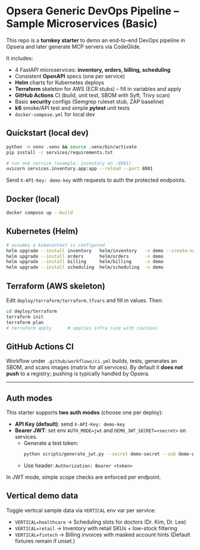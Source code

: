 # Opsera Generic DevOps Pipeline – Sample Microservices (Basic)

This repo is a **turnkey starter** to demo an end-to-end DevOps pipeline in Opsera and later generate MCP servers via CodeGlide.

It includes:
- 4 FastAPI microservices: **inventory, orders, billing, scheduling**
- Consistent **OpenAPI** specs (one per service)
- **Helm** charts for Kubernetes deploys
- **Terraform** skeleton for AWS (ECR stubs) – fill in variables and apply
- **GitHub Actions** CI (build, unit test, SBOM with Syft, Trivy scan)
- Basic **security** configs (Semgrep ruleset stub, ZAP baseline)
- **k6** smoke/API test and simple **pytest** unit tests
- `docker-compose.yml` for local dev

## Quickstart (local dev)
```bash
python -m venv .venv && source .venv/bin/activate
pip install -r services/requirements.txt

# run one service (example: inventory on :8001)
uvicorn services.inventory.app:app --reload --port 8001
```

Send `X-API-Key: demo-key` with requests to auth the protected endpoints.

## Docker (local)
```bash
docker compose up --build
```

## Kubernetes (Helm)
```bash
# assumes a kubecontext is configured
helm upgrade --install inventory   helm/inventory   -n demo --create-namespace
helm upgrade --install orders      helm/orders      -n demo
helm upgrade --install billing     helm/billing     -n demo
helm upgrade --install scheduling  helm/scheduling  -n demo
```

## Terraform (AWS skeleton)
Edit `deploy/terraform/terraform.tfvars` and fill in values. Then:
```bash
cd deploy/terraform
terraform init
terraform plan
# terraform apply      # applies infra (use with caution)
```

## GitHub Actions CI
Workflow under `.github/workflows/ci.yml` builds, tests, generates an SBOM, and scans images (matrix for all services).
By default it **does not push** to a registry; pushing is typically handled by Opsera.


---

## Auth modes
This starter supports **two auth modes** (choose one per deploy):

- **API Key (default)**: send `X-API-Key: demo-key`
- **Bearer JWT**: set env `AUTH_MODE=jwt` and `DEMO_JWT_SECRET=<secret>` on services.
  - Generate a test token:
    ```bash
    python scripts/generate_jwt.py --secret demo-secret --sub demo-user --scopes "inventory:read orders:write scheduling:read scheduling:write billing:read"
    ```
  - Use header: `Authorization: Bearer <token>`

In JWT mode, simple scope checks are enforced per endpoint.

## Vertical demo data
Toggle vertical sample data via `VERTICAL` env var per service:
- `VERTICAL=healthcare` → Scheduling slots for doctors (Dr. Kim, Dr. Lee)
- `VERTICAL=retail` → Inventory with retail SKUs + low-stock filtering
- `VERTICAL=fintech` → Billing invoices with masked account hints
(Default fixtures remain if unset.)
